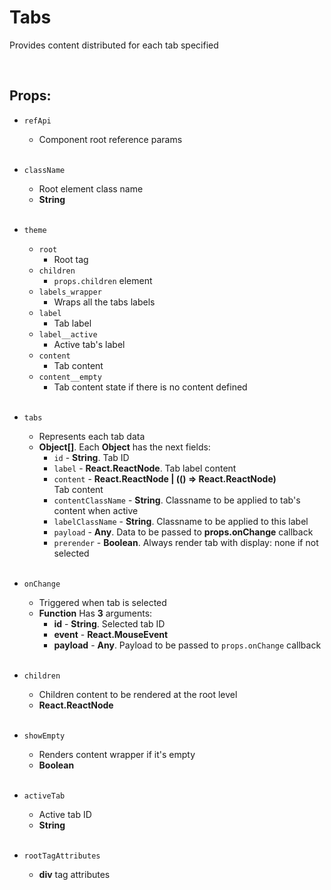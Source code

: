 # Tabs

Provides content distributed for each tab specified<br />

<br />

## Props:

- `refApi`
    - Component root reference params<br /><br />

- `className`
    - Root element class name
    - **String**<br /><br />

- `theme`
    - `root`
        - Root tag
    - `children`
        - `props.children` element
    - `labels_wrapper`
        - Wraps all the tabs labels
    - `label`
        - Tab label
    - `label__active`
        - Active tab's label
    - `content`
        - Tab content
    - `content__empty`
        - Tab content state if there is no content defined<br /><br />

- `tabs`
    - Represents each tab data
    - **Object[]**. Each **Object** has the next fields:
        - `id` - **String**. Tab ID
        - `label` - **React.ReactNode**. Tab label content
        - `content` - **React.ReactNode | (() => React.ReactNode)**<br />
            Tab content
        - `contentClassName` - **String**. Classname to be applied to tab's content when active
        - `labelClassName` - **String**. Classname to be applied to this label
        - `payload` - **Any**. Data to be passed to **props.onChange** callback
        - `prerender` - **Boolean**. Always render tab with display: none if not selected<br /><br />

- `onChange`
    - Triggered when tab is selected
    - **Function** Has **3** arguments:
        - **id** - **String**. Selected tab ID
        - **event** - **React.MouseEvent<HTMLDivElement>**
        - **payload** - **Any**. Payload to be passed to `props.onChange` callback<br /><br />

- `children`
    - Children content to be rendered at the root level
    - **React.ReactNode**<br /><br />

- `showEmpty`
    - Renders content wrapper if it's empty
    - **Boolean**<br /><br />

- `activeTab`
    - Active tab ID
    - **String**<br /><br />

- `rootTagAttributes`
    - **div** tag attributes